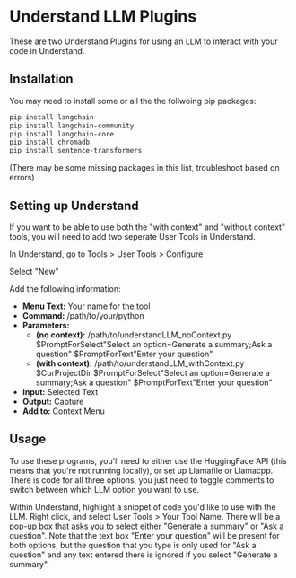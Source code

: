 # Understand LLM Plugins

These are two Understand Plugins for using an LLM to interact with your code in Understand.

## Installation

You may need to install some or all the the follwoing pip packages:

```bash
pip install langchain
pip install langchain-community
pip install langchain-core
pip install chromadb
pip install sentence-transformers
```
(There may be some missing packages in this list, troubleshoot based on errors)

## Setting up Understand

If you want to be able to use both the "with context" and "without context" tools, you will need to add two seperate User Tools in Understand.

In Understand, go to Tools > User Tools > Configure

Select "New"

Add the following information:
* **Menu Text:** Your name for the tool
* **Command:** /path/to/your/python
* **Parameters:**
    * **(no context):** /path/to/understandLLM_noContext.py $PromptForSelect"Select an option=Generate a summary;Ask a question"  $PromptForText"Enter your question"
    * **(with context):** /path/to/understandLLM_withContext.py $CurProjectDir $PromptForSelect"Select an option=Generate a summary;Ask a question"  $PromptForText"Enter your question"
* **Input:** Selected Text
* **Output:** Capture
* **Add to:** Context Menu

## Usage

To use these programs, you'll need to either use the HuggingFace API (this means that you're not running locally), or set up Llamafile or Llamacpp. There is code for all three options, you just need to toggle comments to switch between which LLM option you want to use. 

Within Understand, highlight a snippet of code you'd like to use with the LLM. Right click, and select User Tools > Your Tool Name.
There will be a pop-up box that asks you to select either "Generate a summary" or "Ask a question". Note that the text box "Enter your question" will be present for both options, but the question that you type is only used for "Ask a question" and any text entered there is ignored if you select "Generate a summary". 
